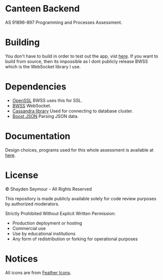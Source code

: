# Canteen Backend

AS 91896-897 Programming and Processes Assessment.

# Building

You don't have to build in order to test out the app, vist [here](https://buildinger.org/projects/canteen). If you want to build from source, then its impossible as I dont publicly release BWSS which is the WebSocket library I use.

# Dependencies

- [OpenSSL](https://github.com/openssl/openssl) BWSS uses this for SSL.
- [BWSS](https://buildinger.org/) WebSocket.
- [Cassandra library](https://github.com/datastax/cpp-driver/) Used for connecting to database cluster.
- [Boost JSON](https://github.com/boostorg/json) Parsing JSON data.

# Documentation

Design choices, programs used for this whole assessment is available at [here](https://buildinger.org/projects/canteen/documentation.pdf).

# License

© Shayden Seymour - All Rights Reserved

This repository is made publicly available solely for code review purposes by authorized moderators.

Strictly Prohibited Without Explicit Written Permission:
- Production deployment or hosting
- Commercial use
- Use by educational institutions
- Any form of redistribution or forking for operational purposes

# Notices

All icons are from [Feather Icons](https://feathericons.com/).

